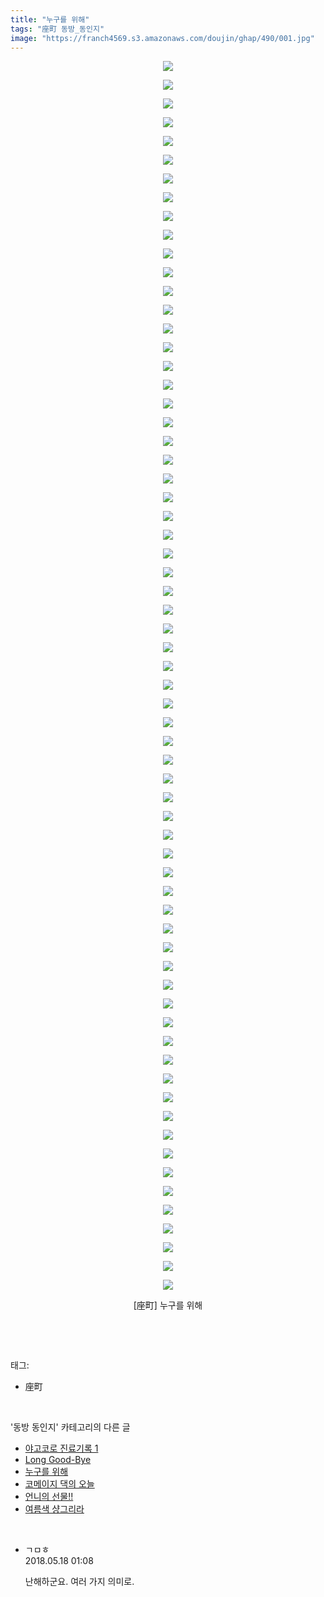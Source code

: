 ```yaml
---
title: "누구를 위해"
tags: "座町 동방_동인지"
image: "https://franch4569.s3.amazonaws.com/doujin/ghap/490/001.jpg"
---
```

<div class="article">
<p style="text-align: center; clear: none; float: none;"><img src="{{ site.imgserver2 }}/ghap/490/001.jpg"/></p>
<p style="text-align: center; clear: none; float: none;"><img src="{{ site.imgserver2 }}/ghap/490/002.jpg"/></p>
<p style="text-align: center; clear: none; float: none;"><img src="{{ site.imgserver2 }}/ghap/490/003.jpg"/></p>
<p style="text-align: center; clear: none; float: none;"><img src="{{ site.imgserver2 }}/ghap/490/004.jpg"/></p>
<p style="text-align: center; clear: none; float: none;"><img src="{{ site.imgserver2 }}/ghap/490/005.jpg"/></p>
<p style="text-align: center; clear: none; float: none;"><img src="{{ site.imgserver2 }}/ghap/490/006.jpg"/></p>
<p style="text-align: center; clear: none; float: none;"><img src="{{ site.imgserver2 }}/ghap/490/007.jpg"/></p>
<p style="text-align: center; clear: none; float: none;"><img src="{{ site.imgserver2 }}/ghap/490/008.jpg"/></p>
<p style="text-align: center; clear: none; float: none;"><img src="{{ site.imgserver2 }}/ghap/490/009.jpg"/></p>
<p style="text-align: center; clear: none; float: none;"><img src="{{ site.imgserver2 }}/ghap/490/010.jpg"/></p>
<p style="text-align: center; clear: none; float: none;"><img src="{{ site.imgserver2 }}/ghap/490/011.jpg"/></p>
<p style="text-align: center; clear: none; float: none;"><img src="{{ site.imgserver2 }}/ghap/490/012.jpg"/></p>
<p style="text-align: center; clear: none; float: none;"><img src="{{ site.imgserver2 }}/ghap/490/013.jpg"/></p>
<p style="text-align: center; clear: none; float: none;"><img src="{{ site.imgserver2 }}/ghap/490/014.jpg"/></p>
<p style="text-align: center; clear: none; float: none;"><img src="{{ site.imgserver2 }}/ghap/490/015.jpg"/></p>
<p style="text-align: center; clear: none; float: none;"><img src="{{ site.imgserver2 }}/ghap/490/016.jpg"/></p>
<p style="text-align: center; clear: none; float: none;"><img src="{{ site.imgserver2 }}/ghap/490/017.jpg"/></p>
<p style="text-align: center; clear: none; float: none;"><img src="{{ site.imgserver2 }}/ghap/490/018.jpg"/></p>
<p style="text-align: center; clear: none; float: none;"><img src="{{ site.imgserver2 }}/ghap/490/019.jpg"/></p>
<p style="text-align: center; clear: none; float: none;"><img src="{{ site.imgserver2 }}/ghap/490/020.jpg"/></p>
<p style="text-align: center; clear: none; float: none;"><img src="{{ site.imgserver2 }}/ghap/490/021.jpg"/></p>
<p style="text-align: center; clear: none; float: none;"><img src="{{ site.imgserver2 }}/ghap/490/022.jpg"/></p>
<p style="text-align: center; clear: none; float: none;"><img src="{{ site.imgserver2 }}/ghap/490/023.jpg"/></p>
<p style="text-align: center; clear: none; float: none;"><img src="{{ site.imgserver2 }}/ghap/490/024.jpg"/></p>
<p style="text-align: center; clear: none; float: none;"><img src="{{ site.imgserver2 }}/ghap/490/025.jpg"/></p>
<p style="text-align: center; clear: none; float: none;"><img src="{{ site.imgserver2 }}/ghap/490/026.jpg"/></p>
<p style="text-align: center; clear: none; float: none;"><img src="{{ site.imgserver2 }}/ghap/490/027.jpg"/></p>
<p style="text-align: center; clear: none; float: none;"><img src="{{ site.imgserver2 }}/ghap/490/028.jpg"/></p>
<p style="text-align: center; clear: none; float: none;"><img src="{{ site.imgserver2 }}/ghap/490/029.jpg"/></p>
<p style="text-align: center; clear: none; float: none;"><img src="{{ site.imgserver2 }}/ghap/490/030.jpg"/></p>
<p style="text-align: center; clear: none; float: none;"><img src="{{ site.imgserver2 }}/ghap/490/031.jpg"/></p>
<p style="text-align: center; clear: none; float: none;"><img src="{{ site.imgserver2 }}/ghap/490/032.jpg"/></p>
<p style="text-align: center; clear: none; float: none;"><img src="{{ site.imgserver2 }}/ghap/490/033.jpg"/></p>
<p style="text-align: center; clear: none; float: none;"><img src="{{ site.imgserver2 }}/ghap/490/034.jpg"/></p>
<p style="text-align: center; clear: none; float: none;"><img src="{{ site.imgserver2 }}/ghap/490/035.jpg"/></p>
<p style="text-align: center; clear: none; float: none;"><img src="{{ site.imgserver2 }}/ghap/490/036.jpg"/></p>
<p style="text-align: center; clear: none; float: none;"><img src="{{ site.imgserver2 }}/ghap/490/037.jpg"/></p>
<p style="text-align: center; clear: none; float: none;"><img src="{{ site.imgserver2 }}/ghap/490/038.jpg"/></p>
<p style="text-align: center; clear: none; float: none;"><img src="{{ site.imgserver2 }}/ghap/490/039.jpg"/></p>
<p style="text-align: center; clear: none; float: none;"><img src="{{ site.imgserver2 }}/ghap/490/040.jpg"/></p>
<p style="text-align: center; clear: none; float: none;"><img src="{{ site.imgserver2 }}/ghap/490/041.jpg"/></p>
<p style="text-align: center; clear: none; float: none;"><img src="{{ site.imgserver2 }}/ghap/490/042.jpg"/></p>
<p style="text-align: center; clear: none; float: none;"><img src="{{ site.imgserver2 }}/ghap/490/043.jpg"/></p>
<p style="text-align: center; clear: none; float: none;"><img src="{{ site.imgserver2 }}/ghap/490/044.jpg"/></p>
<p style="text-align: center; clear: none; float: none;"><img src="{{ site.imgserver2 }}/ghap/490/045.jpg"/></p>
<p style="text-align: center; clear: none; float: none;"><img src="{{ site.imgserver2 }}/ghap/490/046.jpg"/></p>
<p style="text-align: center; clear: none; float: none;"><img src="{{ site.imgserver2 }}/ghap/490/047.jpg"/></p>
<p style="text-align: center; clear: none; float: none;"><img src="{{ site.imgserver2 }}/ghap/490/048.jpg"/></p>
<p style="text-align: center; clear: none; float: none;"><img src="{{ site.imgserver2 }}/ghap/490/049.jpg"/></p>
<p style="text-align: center; clear: none; float: none;"><img src="{{ site.imgserver2 }}/ghap/490/050.jpg"/></p>
<p style="text-align: center; clear: none; float: none;"><img src="{{ site.imgserver2 }}/ghap/490/051.jpg"/></p>
<p style="text-align: center; clear: none; float: none;"><img src="{{ site.imgserver2 }}/ghap/490/052.jpg"/></p>
<p style="text-align: center; clear: none; float: none;"><img src="{{ site.imgserver2 }}/ghap/490/053.jpg"/></p>
<p style="text-align: center; clear: none; float: none;"><img src="{{ site.imgserver2 }}/ghap/490/054.jpg"/></p>
<p style="text-align: center; clear: none; float: none;"><img src="{{ site.imgserver2 }}/ghap/490/055.jpg"/></p>
<p style="text-align: center; clear: none; float: none;"><img src="{{ site.imgserver2 }}/ghap/490/056.jpg"/></p>
<p style="text-align: center; clear: none; float: none;"><img src="{{ site.imgserver2 }}/ghap/490/057.jpg"/></p>
<p style="text-align: center; clear: none; float: none;"><img src="{{ site.imgserver2 }}/ghap/490/058.jpg"/></p>
<p style="text-align: center; clear: none; float: none;"><img src="{{ site.imgserver2 }}/ghap/490/059.jpg"/></p>
<p style="text-align: center; clear: none; float: none;"><img src="{{ site.imgserver2 }}/ghap/490/060.jpg"/></p>
<p style="text-align: center; clear: none; float: none;"><img src="{{ site.imgserver2 }}/ghap/490/061.jpg"/></p>
<p style="text-align: center; clear: none; float: none;"><img src="{{ site.imgserver2 }}/ghap/490/062.jpg"/></p>
<p style="text-align: center; clear: none; float: none;"><img src="{{ site.imgserver2 }}/ghap/490/063.jpg"/></p>
<p style="text-align: center; clear: none; float: none;"><img src="{{ site.imgserver2 }}/ghap/490/064.jpg"/></p>
<p style="text-align: center; clear: none; float: none;"><img src="{{ site.imgserver2 }}/ghap/490/065.jpg"/></p>
<p style="text-align: center; clear: none; float: none;"><img src="{{ site.imgserver2 }}/ghap/490/066.jpg"/></p>
<p style="text-align: center; clear: none; float: none;">[座町] 누구를 위해</p>
<p><br/></p>
</div><br/>
<div class="tagTrail">
<p>태그: </p>
<ul>
<li>座町</li>
</ul>
</div><br/>
<div class="another">
<p>'동방 동인지' 카테고리의 다른 글</p>
<ul>
<li><a href="/ghap_492">야고코로 진료기록 1</a></li>
<li><a href="/ghap_491">Long Good-Bye</a></li>
<li><a href="/ghap_490">누구를 위해</a></li>
<li><a href="/ghap_489">코메이지 댁의 오늘</a></li>
<li><a href="/ghap_488">언니의 선물!!</a></li>
<li><a href="/ghap_487">여름색 샹그리라</a></li>
</ul>
</div><br/>
<div class="cb_module cb_fluid">
<div class="cb_wrt cb_profile">
<div class="comment">
<ul>
<li class="cb_thumb_off" id="comment15258100">
<div class="cb_comment_area">
<div class="cb_info_area">
<div class="cb_section">
<span class="cb_nick_name">ㄱㅁㅎ</span>
</div>
<div class="cb_section">
<span class="cb_date">2018.05.18 01:08 </span>
</div>
</div>
<div class="cb_dsc_comment">
<p class="cb_dsc">
											난해하군요. 여러 가지 의미로.
										</p>
</div>
</div></li>
</ul>
</div>
</div><!-- commentList close -->
</div><br/>

